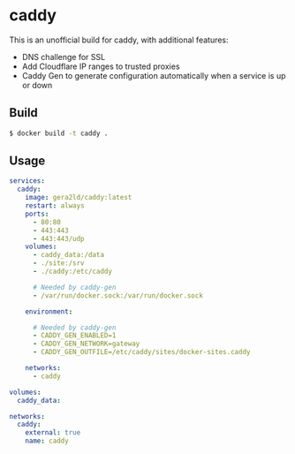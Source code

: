 # caddy

This is an unofficial build for caddy, with additional features:

- DNS challenge for SSL
- Add Cloudflare IP ranges to trusted proxies
- Caddy Gen to generate configuration automatically when a service is up or down

## Build

```bash
$ docker build -t caddy .
```

## Usage

```yaml
services:
  caddy:
    image: gera2ld/caddy:latest
    restart: always
    ports:
      - 80:80
      - 443:443
      - 443:443/udp
    volumes:
      - caddy_data:/data
      - ./site:/srv
      - ./caddy:/etc/caddy

      # Needed by caddy-gen
      - /var/run/docker.sock:/var/run/docker.sock

    environment:

      # Needed by caddy-gen
      - CADDY_GEN_ENABLED=1
      - CADDY_GEN_NETWORK=gateway
      - CADDY_GEN_OUTFILE=/etc/caddy/sites/docker-sites.caddy

    networks:
      - caddy

volumes:
  caddy_data:

networks:
  caddy:
    external: true
    name: caddy
```
